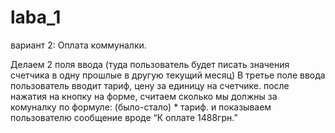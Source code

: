 # laba_1
вариант 2:
Оплата коммуналки.

Делаем 2 поля ввода (туда пользователь будет писать значения счетчика в одну прошлые в другую текущий месяц)
В третье поле ввода пользователь вводит тариф, цену за единицу на счетчике. после нажатия на кнопку на форме, 
считаем сколько мы должны за комуналку по формуле:
(было-стало) * тариф. и показываем пользователю сообщение вроде “К оплате 1488грн.”
